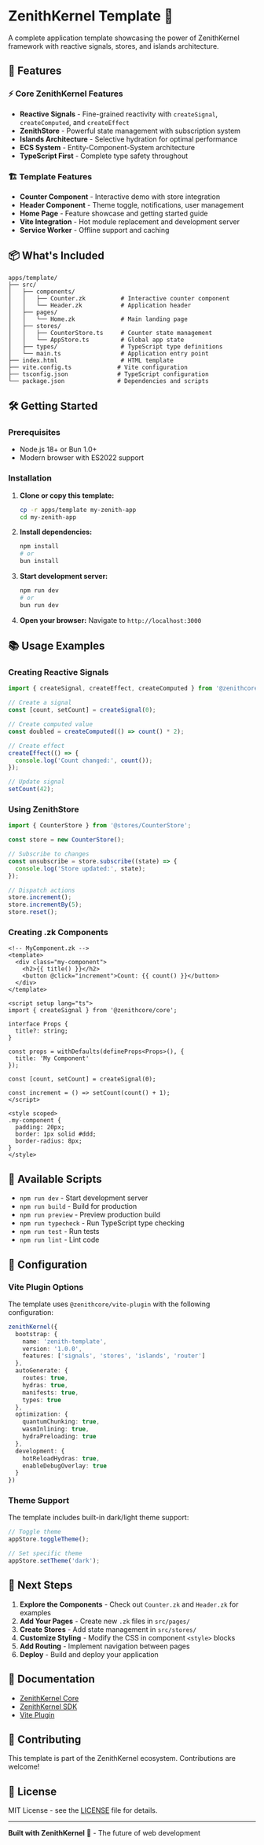 # ZenithKernel Template 🌊

A complete application template showcasing the power of ZenithKernel framework with reactive signals, stores, and islands architecture.

## 🚀 Features

### ⚡ Core ZenithKernel Features
- **Reactive Signals** - Fine-grained reactivity with `createSignal`, `createComputed`, and `createEffect`
- **ZenithStore** - Powerful state management with subscription system
- **Islands Architecture** - Selective hydration for optimal performance
- **ECS System** - Entity-Component-System architecture
- **TypeScript First** - Complete type safety throughout

### 🏗️ Template Features
- **Counter Component** - Interactive demo with store integration
- **Header Component** - Theme toggle, notifications, user management
- **Home Page** - Feature showcase and getting started guide
- **Vite Integration** - Hot module replacement and development server
- **Service Worker** - Offline support and caching

## 📦 What's Included

```
apps/template/
├── src/
│   ├── components/
│   │   ├── Counter.zk          # Interactive counter component
│   │   └── Header.zk           # Application header
│   ├── pages/
│   │   └── Home.zk             # Main landing page
│   ├── stores/
│   │   ├── CounterStore.ts     # Counter state management
│   │   └── AppStore.ts         # Global app state
│   ├── types/                  # TypeScript type definitions
│   └── main.ts                 # Application entry point
├── index.html                  # HTML template
├── vite.config.ts             # Vite configuration
├── tsconfig.json              # TypeScript configuration
└── package.json               # Dependencies and scripts
```

## 🛠️ Getting Started

### Prerequisites
- Node.js 18+ or Bun 1.0+
- Modern browser with ES2022 support

### Installation

1. **Clone or copy this template:**
   ```bash
   cp -r apps/template my-zenith-app
   cd my-zenith-app
   ```

2. **Install dependencies:**
   ```bash
   npm install
   # or
   bun install
   ```

3. **Start development server:**
   ```bash
   npm run dev
   # or
   bun run dev
   ```

4. **Open your browser:**
   Navigate to `http://localhost:3000`

## 📚 Usage Examples

### Creating Reactive Signals

```typescript
import { createSignal, createEffect, createComputed } from '@zenithcore/core';

// Create a signal
const [count, setCount] = createSignal(0);

// Create computed value
const doubled = createComputed(() => count() * 2);

// Create effect
createEffect(() => {
  console.log('Count changed:', count());
});

// Update signal
setCount(42);
```

### Using ZenithStore

```typescript
import { CounterStore } from '@stores/CounterStore';

const store = new CounterStore();

// Subscribe to changes
const unsubscribe = store.subscribe((state) => {
  console.log('Store updated:', state);
});

// Dispatch actions
store.increment();
store.incrementBy(5);
store.reset();
```

### Creating .zk Components

```vue
<!-- MyComponent.zk -->
<template>
  <div class="my-component">
    <h2>{{ title() }}</h2>
    <button @click="increment">Count: {{ count() }}</button>
  </div>
</template>

<script setup lang="ts">
import { createSignal } from '@zenithcore/core';

interface Props {
  title?: string;
}

const props = withDefaults(defineProps<Props>(), {
  title: 'My Component'
});

const [count, setCount] = createSignal(0);

const increment = () => setCount(count() + 1);
</script>

<style scoped>
.my-component {
  padding: 20px;
  border: 1px solid #ddd;
  border-radius: 8px;
}
</style>
```

## 🎯 Available Scripts

- `npm run dev` - Start development server
- `npm run build` - Build for production
- `npm run preview` - Preview production build
- `npm run typecheck` - Run TypeScript type checking
- `npm run test` - Run tests
- `npm run lint` - Lint code

## 🔧 Configuration

### Vite Plugin Options

The template uses `@zenithcore/vite-plugin` with the following configuration:

```typescript
zenithKernel({
  bootstrap: {
    name: 'zenith-template',
    version: '1.0.0',
    features: ['signals', 'stores', 'islands', 'router']
  },
  autoGenerate: {
    routes: true,
    hydras: true,
    manifests: true,
    types: true
  },
  optimization: {
    quantumChunking: true,
    wasmInlining: true,
    hydraPreloading: true
  },
  development: {
    hotReloadHydras: true,
    enableDebugOverlay: true
  }
})
```

### Theme Support

The template includes built-in dark/light theme support:

```typescript
// Toggle theme
appStore.toggleTheme();

// Set specific theme
appStore.setTheme('dark');
```

## 🌊 Next Steps

1. **Explore the Components** - Check out `Counter.zk` and `Header.zk` for examples
2. **Add Your Pages** - Create new `.zk` files in `src/pages/`
3. **Create Stores** - Add state management in `src/stores/`
4. **Customize Styling** - Modify the CSS in component `<style>` blocks
5. **Add Routing** - Implement navigation between pages
6. **Deploy** - Build and deploy your application

## 📖 Documentation

- [ZenithKernel Core](https://github.com/nicksdigital/zenithkernel/tree/main/packages/zenith-core)
- [ZenithKernel SDK](https://github.com/nicksdigital/zenithkernel/tree/main/packages/zenith-sdk)
- [Vite Plugin](https://github.com/nicksdigital/zenithkernel/tree/main/packages/vite-plugin)

## 🤝 Contributing

This template is part of the ZenithKernel ecosystem. Contributions are welcome!

## 📄 License

MIT License - see the [LICENSE](../../LICENSE) file for details.

---

**Built with ZenithKernel** 🌊 - The future of web development
